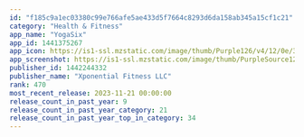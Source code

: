 ```yaml
---
id: "f185c9a1ec03380c99e766afe5ae433d5f7664c8293d6da158ab345a15cf1c21"
category: "Health & Fitness"
app_name: "YogaSix"
app_id: 1441375267
app_icon: https://is1-ssl.mzstatic.com/image/thumb/Purple126/v4/12/0e/35/120e35bd-336d-d0ea-c826-77a08d6c1c3d/AppIcon-YogaSix-1x_U007emarketing-0-7-0-85-220.png/1024x1024bb.png
app_screenshot: https://is1-ssl.mzstatic.com/image/thumb/PurpleSource126/v4/79/10/b4/7910b4aa-c6b2-c88e-9ddf-7517af79cfbc/54bdb9c8-1aaa-4096-ba67-359b86f38efc_1284_x_2778_1__U00283_U0029.jpg/1284x2778bb.png
publisher_id: 1442244332
publisher_name: "Xponential Fitness LLC"
rank: 470
most_recent_release: 2023-11-21 00:00:00
release_count_in_past_year: 9
release_count_in_past_year_category: 21
release_count_in_past_year_top_in_category: 34
---
```

